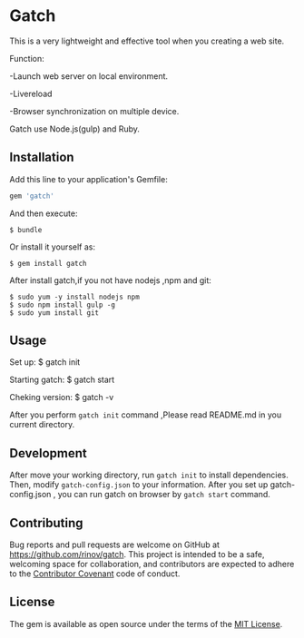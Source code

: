 # Gatch
This is a very lightweight and effective tool when you creating a web site.

Function:

-Launch web server on local environment.

-Livereload

-Browser synchronization on multiple device.

Gatch use Node.js(gulp) and Ruby.

## Installation

Add this line to your application's Gemfile:

```ruby
gem 'gatch'
```

And then execute:

    $ bundle

Or install it yourself as:

    $ gem install gatch

After install gatch,if you not have nodejs ,npm and git:

    $ sudo yum -y install nodejs npm
    $ sudo npm install gulp -g
    $ sudo yum install git

## Usage

Set up:
    $ gatch init

Starting gatch:
    $ gatch start

Cheking version:
    $ gatch -v
    
After you perform `gatch init` command ,Please read README.md in you current directory.

## Development

After move your working directory, run `gatch init` to install dependencies. Then, modify `gatch-config.json` to your information. After you set up gatch-config.json , you can run gatch on browser by `gatch start` command.


## Contributing

Bug reports and pull requests are welcome on GitHub at https://github.com/rinov/gatch. This project is intended to be a safe, welcoming space for collaboration, and contributors are expected to adhere to the [Contributor Covenant](http://contributor-covenant.org) code of conduct.

## License

The gem is available as open source under the terms of the [MIT License](http://opensource.org/licenses/MIT).

